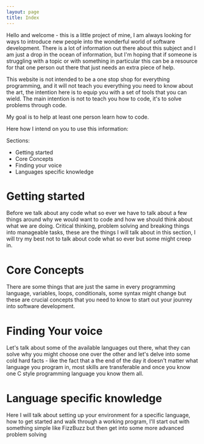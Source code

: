 ```yaml
---
layout: page
title: Index
---
```


Hello and welcome - this is a little project of mine, I am always looking for ways to introduce new people into the wonderful world of software development. There is a lot of information out there about this subject and I am just a drop in the ocean of information, but I'm hoping that if someone is struggling with a topic or with something in particular this can be a resource for that one person out there that just needs an extra piece of help.

This website is not intended to be a one stop shop for everything programming, and it will not teach you everything you need to know about the art, the intention here is to equip you with a set of tools that you can wield. The main intention is not to teach you how to code, it's to solve problems through code.

My goal is to help at least one person learn how to code.

Here how I intend on you to use this information:

Sections: 

- Getting started
- Core Concepts
- Finding your voice
- Languages specific knowledge

# Getting started

Before we talk about any code what so ever we have to talk about a few things around why we would want to code and how we should think about what we are doing. Critical thinking, problem solving and breaking things into manageable tasks, these are the things I will talk about in this section, I will try my best not to talk about code what so ever but some might creep in.

# Core Concepts

There are some things that are just the same in every programming language, variables, loops, conditionals, some syntax might change but these are crucial concepts that you need to know to start out your jounrey into software development. 

# Finding Your voice

Let's talk about some of the available languages out there, what they can solve why you might choose one over the other and let's delve into some cold hard facts - like the fact that a the end of the day it doesn't matter what language you program in, most skills are transferable and once you know one C style programming language you know them all.

# Language specific knowledge

Here I will talk about setting up your environment for a specific language, how to get started and walk through a working program, I'll start out with something simple like FizzBuzz but then get into some more advanced problem solving
